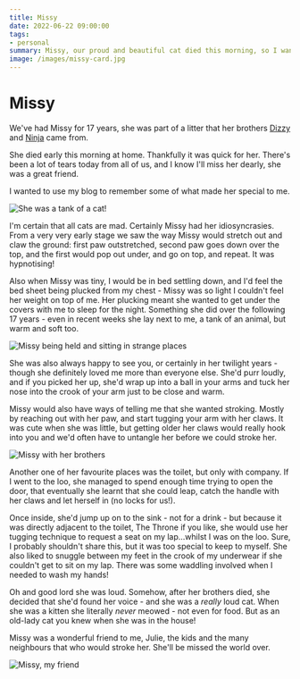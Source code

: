 ```yaml
---
title: Missy
date: 2022-06-22 09:00:00
tags:
- personal
summary: Missy, our proud and beautiful cat died this morning, so I wanted to remember her.
image: /images/missy-card.jpg
---
```


# Missy

We've had Missy for 17 years, she was part of a litter that her brothers [Dizzy](https://remysharp.com/2017/10/30/dear-dizzy) and [Ninja](https://remysharp.com/2019/07/31/ninja) came from.

She died early this morning at home. Thankfully it was quick for her. There's been a lot of tears today from all of us, and I know I'll miss her dearly, she was a great friend.

I wanted to use my blog to remember some of what made her special to me.

<!--more-->

![She was a tank of a cat!](/images/missy-desk.jpg)

I'm certain that all cats are mad. Certainly Missy had her idiosyncrasies. From a very very early stage we saw the way Missy would stretch out and claw the ground: first paw outstretched, second paw goes down over the top, and the first would pop out under, and go on top, and repeat. It was hypnotising!

Also when Missy was tiny, I would be in bed settling down, and I'd feel the bed sheet being plucked from my chest - Missy was so light I couldn't feel her weight on top of me. Her plucking meant she wanted to get under the covers with me to sleep for the night. Something she did over the following 17 years - even in recent weeks she lay next to me, a tank of an animal, but warm and soft too.

![Missy being held and sitting in strange places](/images/missy-held.jpg)

She was also always happy to see you, or certainly in her twilight years - though she definitely loved me more than everyone else. She'd purr loudly, and if you picked her up, she'd wrap up into a ball in your arms and tuck her nose into the crook of your arm just to be close and warm.

Missy would also have ways of telling me that she wanted stroking. Mostly by reaching out with her paw, and start tugging your arm with her claws. It was cute when she was little, but getting older her claws would really hook into you and we'd often have to untangle her before we could stroke her.

![Missy with her brothers](/images/missy-and-the-boys.jpg)

Another one of her favourite places was the toilet, but only with company. If I went to the loo, she managed to spend enough time trying to open the door, that eventually she learnt that she could leap, catch the handle with her claws and let herself in (no locks for us!).

Once inside, she'd jump up on to the sink - not for a drink - but because it was directly adjacent to the toilet, The Throne if you like, she would use her tugging technique to request a seat on my lap…whilst I was on the loo. Sure, I probably shouldn't share this, but it was too special to keep to myself. She also liked to snuggle between my feet in the crook of my underwear if she couldn't get to sit on my lap. There was some waddling involved when I needed to wash my hands!

Oh and good lord she was loud. Somehow, after her brothers died, she decided that she'd found her voice - and she was a _really_ loud cat. When she was a kitten she literally *never* meowed - not even for food. But as an old-lady cat you knew when she was in the house!

Missy was a wonderful friend to me, Julie, the kids and the many neighbours that who would stroke her. She'll be missed the world over.

![Missy, my friend](/images/missy-2022.jpg)
